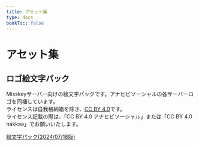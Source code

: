 ```yaml
---
title: アセット集
type: docs
bookToc: false
---
```


# アセット集

## ロゴ絵文字パック

Misskeyサーバー向けの絵文字パックです。アナヒビソーシャルの各サーバーロゴを同梱しています。  
ライセンスは自我格納箱を除き、[CC BY 4.0](https://creativecommons.org/licenses/by/4.0/deed.ja)です。  
ライセンス記載の際は、「CC BY 4.0 アナヒビソーシャル」または「CC BY 4.0 nakkaa」でお願いいたします。  

[絵文字パック(2024/07/18版)](/assets/anahibi-assets-v1.zip)

